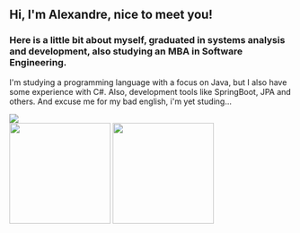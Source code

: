 ## Hi, I'm Alexandre, nice to meet you!

### Here is a little bit about myself, graduated in systems analysis and development, also studying an MBA in Software Engineering.
I'm studying a programming language with a focus on Java, but I also have some experience with C#. Also, development tools like SpringBoot, JPA and others.
And excuse me for my bad english, i'm yet studing...

<div>
  <a href="https://www.linkedin.com/in/alexandre-aparecido-b9b7421b7/" target="_blank"><img src="https://img.shields.io/badge/-LinkedIn-%230077B5?style=for-the-badge&logo=linkedin&logoColor=white" target="_blank"></a>
</div>

<div align="left">
<img height="180em" src="https://github-readme-stats-sigma-five.vercel.app/api/top-langs/?username=AlexandreJuniorGit&show_icons=true&hide_border=true&layout=compact&langs_count=8&theme=default"/>
<img height="180em" src="https://github-readme-stats-sigma-five.vercel.app/api?username=AlexandreJuniorGit&show_icons=true&hide_border=true&count_private=true&include_all_commits=true&theme=default" />
</div>
